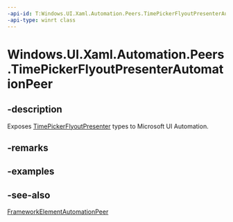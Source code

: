 ```yaml
---
-api-id: T:Windows.UI.Xaml.Automation.Peers.TimePickerFlyoutPresenterAutomationPeer
-api-type: winrt class
---
```


<!-- Class syntax.
public class TimePickerFlyoutPresenterAutomationPeer : Windows.UI.Xaml.Automation.Peers.FrameworkElementAutomationPeer, Windows.UI.Xaml.Automation.Peers.ITimePickerFlyoutPresenterAutomationPeer
-->

# Windows.UI.Xaml.Automation.Peers.TimePickerFlyoutPresenterAutomationPeer

## -description
Exposes [TimePickerFlyoutPresenter](../windows.ui.xaml.controls/timepickerflyoutpresenter.md) types to Microsoft UI Automation.



## -remarks


## -examples

## -see-also
[FrameworkElementAutomationPeer](frameworkelementautomationpeer.md)
